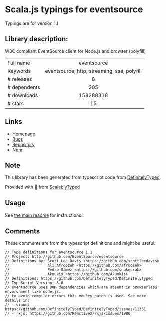 
# Scala.js typings for eventsource

Typings are for version 1.1

## Library description:
W3C compliant EventSource client for Node.js and browser (polyfill)

|                    |                 |
| ------------------ | :-------------: |
| Full name          | eventsource |
| Keywords           | eventsource, http, streaming, sse, polyfill |
| # releases         | 8 |
| # dependents       | 205 |
| # downloads        | 158288318 |
| # stars            | 15 |

## Links
- [Homepage](http://github.com/EventSource/eventsource)
- [Bugs](http://github.com/EventSource/eventsource/issues)
- [Repository](https://github.com/EventSource/eventsource)
- [Npm](https://www.npmjs.com/package/eventsource)
    


## Note
This library has been generated from typescript code from [DefinitelyTyped](https://definitelytyped.org).

Provided with :purple_heart: from [ScalablyTyped](https://github.com/oyvindberg/ScalablyTyped)

## Usage
See [the main readme](../../readme.md) for instructions.

## Comments

These comments are from the typescript definitions and might be useful:
```
// Type definitions for eventsource 1.1
// Project: http://github.com/EventSource/eventsource
// Definitions by: Scott Lee Davis <https://github.com/scottleedavis>
//                 Ali Afroozeh <https://github.com/afroozeh>
//                 Pedro Gámez <https://github.com/snakedrak>
//                 Akuukis <https://github.com/Akuukis>
// Definitions: https://github.com/DefinitelyTyped/DefinitelyTyped
// TypeScript Version: 3.0
// eventsource uses DOM dependencies which are absent in browserless envoronment like node.js.
// to avoid compiler errors this monkey patch is used. See more details in:
// - sinon: https://github.com/DefinitelyTyped/DefinitelyTyped/issues/11351
// - rxjs: https://github.com/ReactiveX/rxjs/issues/1986

```

